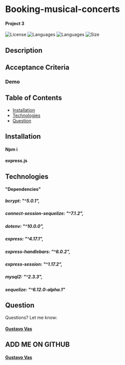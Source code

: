 # Booking-musical-concerts
#### Project 3 

![License](https://img.shields.io/github/license/gugacorchog/Social-Network-API?color=yellow)
![Languages](https://img.shields.io/github/languages/top/gugacorchog/Social-Network-API)
![Languages](https://img.shields.io/github/languages/count/gugacorchog/Social-Network-API?color=black)
![Size](https://img.shields.io/github/repo-size/gugacorchog/Social-Network-API?color=red)


## Description 


## Acceptance Criteria
    
### Demo



## Table of Contents 

- [Installation](#installation)
- [Technologies](#Technologies)
- [Question](#question) 
 

## Installation

#### Npm i
#### express.js


## Technologies

#### "Dependencies" 
##### bcrypt: "^5.0.1",
##### connect-session-sequelize: "^7.1.2",
##### dotenv: "^10.0.0",
##### express: "^4.17.1",
##### express-handlebars: "^6.0.2",
##### express-session: "^1.17.2",
##### mysql2: "^2.3.3",
##### sequelize: "^6.12.0-alpha.1"



## Question
Questions? Let me know:  

#### [Gustavo Vas](mailto:gugacorchog@gmail.com)

##
## ADD ME ON GITHUB 
#### [Gustavo Vas](https://github.com/gugacorchog)
